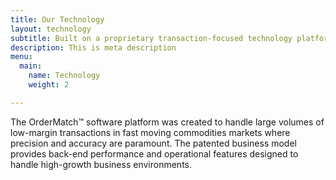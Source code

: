 ```yaml
---
title: Our Technology
layout: technology
subtitle: Built on a proprietary transaction-focused technology platform.
description: This is meta description
menu:
  main:
    name: Technology
    weight: 2

---
```

The OrderMatch™ software platform was created to handle large volumes of low-margin transactions in fast moving commodities markets where precision and accuracy are paramount. The patented business model provides back-end performance and operational features designed to handle high-growth business environments.